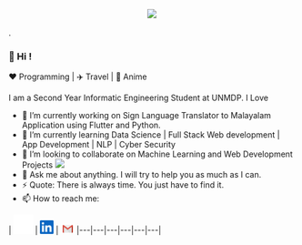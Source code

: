 <p align="center">
  <img src="https://www.canva.com/design/DAFT7ZWH7-8/view">
</p>
  
.

### 👋 Hi ! 
  
:heart: Programming | :airplane: Travel | :blue_heart: Anime
  
I am a Second Year Informatic Engineering Student at UNMDP. I Love 

- 🔭 I’m currently working on Sign Language Translator to Malayalam Application using Flutter and Python.
- 🌱 I’m currently learning Data Science | Full Stack Web development | App Development | NLP | Cyber Security
- 👯 I’m looking to collaborate on Machine Learning and Web Development Projects <img src="https://media.giphy.com/media/WUlplcMpOCEmTGBtBW/giphy.gif" width="30">
- 💬 Ask me about anything. I will try to help you as much as I can.
- ⚡ Quote: There is always time. You just have to find it.
- 📫 How to reach me:

| [<img src="https://raw.githubusercontent.com/Delta456/Delta456/master/img/github.png" alt="github logo" width="34">](https://github.com/Amchuz) |  [<img src="https://github.com/Amchuz/Amchuz/blob/master/linkedin.jpeg" alt="linkedin logo" width="24">](www.linkedin.com/in/sofia-sawczuk) |  [<img src="https://github.com/Amchuz/Amchuz/blob/master/gmail.jpeg" alt="gmail logo" width="24">](sofiasawczuka@gmail.com)
|---|---|---|---|---|---|
